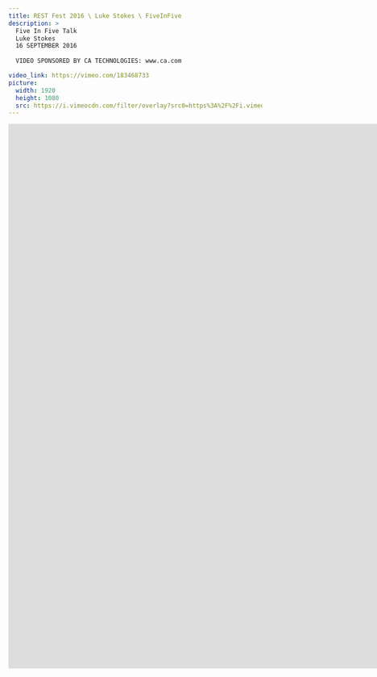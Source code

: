 ```yaml
---
title: REST Fest 2016 \ Luke Stokes \ FiveInFive
description: >
  Five In Five Talk
  Luke Stokes
  16 SEPTEMBER 2016
  
  VIDEO SPONSORED BY CA TECHNOLOGIES: www.ca.com

video_link: https://vimeo.com/183468733
picture:
  width: 1920
  height: 1080
  src: https://i.vimeocdn.com/filter/overlay?src0=https%3A%2F%2Fi.vimeocdn.com%2Fvideo%2F592682988_1920x1080.jpg&src1=http%3A%2F%2Ff.vimeocdn.com%2Fp%2Fimages%2Fcrawler_play.png
---
```

<iframe src="https://player.vimeo.com/video/183468733?title=0&byline=0&portrait=0&badge=0&autopause=0&player_id=0" width="1920" height="1080" frameborder="0" title="REST Fest 2016 \ Luke Stokes \ FiveInFive" webkitallowfullscreen mozallowfullscreen allowfullscreen></iframe>
